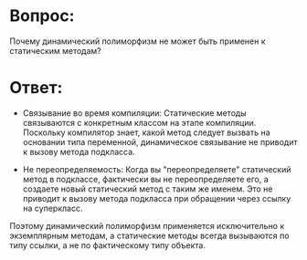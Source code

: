 # Вопрос:
Почему динамический полиморфизм не может быть применен к статическим методам?
# Ответ:
- Связывание во время компиляции: Статические методы связываются с конкретным классом на этапе компиляции. 
Поскольку компилятор знает, какой метод следует вызвать на основании типа переменной, динамическое связывание не приводит к вызову метода подкласса.

- Не переопределяемость: Когда вы "переопределяете" статический метод в подклассе, фактически вы не переопределяете его, а создаете новый статический метод с таким же именем. 
Это не приводит к вызову метода подкласса при обращении через ссылку на суперкласс.

Поэтому динамический полиморфизм применяется исключительно к экземплярным методам, а статические методы всегда вызываются по типу ссылки, а не по фактическому типу объекта.
